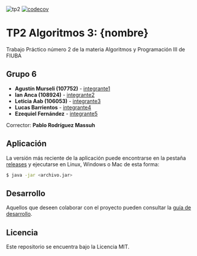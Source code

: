 ![tp2](https://github.com/LucasMBarrientos/algo3_tp2/actions/workflows/build.yml/badge.svg) [![codecov](https://codecov.io/gh/LucasMBarrientos/algo3_tp2/branch/master/graph/badge.svg)](https://codecov.io/gh/LucasMBarrientos/algo3_tp2)

# TP2 Algoritmos 3: {nombre} 

Trabajo Práctico número 2 de la materia Algoritmos y Programación III de FIUBA

## Grupo 6

* **Agustín Murseli (107752)** - [integrante1](https://github.com/amurseli)
* **Ian Anca (108924)** - [integrante2](https://github.com/IA104)
* **Leticia Aab (106053)** - [integrante3](https://github.com/LetiAab)
* **Lucas Barrientos** - [integrante4](https://github.com/LucasMBarrientos)
* **Ezequiel Fernández** - [integrante5](https://github.com/Ezequiel2024)

Corrector: **Pablo Rodríguez Massuh**

## Aplicación

La versión más reciente de la aplicación puede encontrarse en la pestaña [releases](https://github.com/LucasMBarrientos/algo3_tp2/releases/latest) y ejecutarse en Linux, Windows o Mac de esta forma:

```bash
$ java -jar <archivo.jar>
```

## Desarrollo

Aquellos que deseen colaborar con el proyecto pueden consultar la [guía de desarrollo](./docs/Desarrollo.md).

## Licencia

Este repositorio se encuentra bajo la Licencia MIT.
